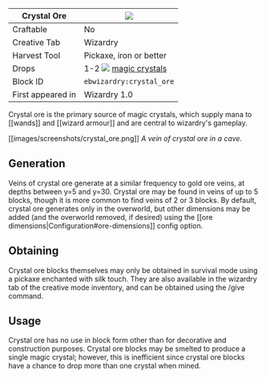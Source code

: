 | Crystal Ore |![](https://github.com/Electroblob77/Wizardry/wiki/images/icons/crystal_ore.png)|
|---|---|
| Craftable | No |
| Creative Tab | Wizardry |
| Harvest Tool | Pickaxe, iron or better |
| Drops | 1-2 ![](https://github.com/Electroblob77/Wizardry/blob/1.12.2/src/main/resources/assets/ebwizardry/textures/items/magic_crystal.png) [magic crystals](https://github.com/Electroblob77/Wizardry/wiki/Magic-Crystal) |
| Block ID | `ebwizardry:crystal_ore` |
| First appeared in | Wizardry 1.0 |

Crystal ore is the primary source of magic crystals, which supply mana to [[wands]] and [[wizard armour]] and are central to wizardry's gameplay.

[[images/screenshots/crystal_ore.png]]
_A vein of crystal ore in a cave._

## Generation
Veins of crystal ore generate at a similar frequency to gold ore veins, at depths between y=5 and y=30. Crystal ore may be found in veins of up to 5 blocks, though it is more common to find veins of 2 or 3 blocks. By default, crystal ore generates only in the overworld, but other dimensions may be added (and the overworld removed, if desired) using the [[ore dimensions|Configuration#ore-dimensions]] config option.

## Obtaining
Crystal ore blocks themselves may only be obtained in survival mode using a pickaxe enchanted with silk touch. They are also available in the wizardry tab of the creative mode inventory, and can be obtained using the /give command.

## Usage
Crystal ore has no use in block form other than for decorative and construction purposes. Crystal ore blocks may be smelted to produce a single magic crystal; however, this is inefficient since crystal ore blocks have a chance to drop more than one crystal when mined.